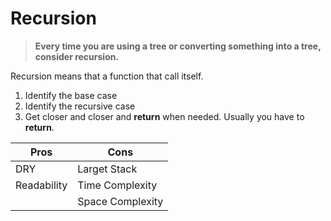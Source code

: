 # Recursion

> <b>Every time you are using a tree or converting something into a tree, consider recursion.</b>

Recursion means that a function that call itself. 

1. Identify the base case
2. Identify the recursive case
3. Get closer and closer and <b>return</b> when needed. Usually you have to <b>return</b>.





|     Pros       |     Cons          |
|----------------|-------------------|
|  DRY           | Larget Stack      |
|  Readability   | Time Complexity   |
|                | Space Complexity  |
